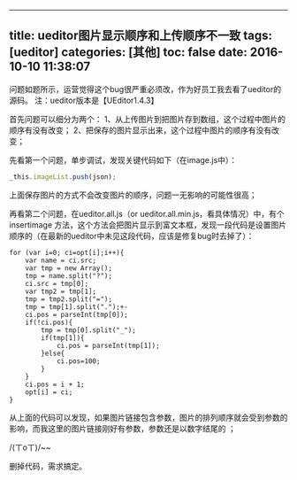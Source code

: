 
---
title: ueditor图片显示顺序和上传顺序不一致
tags: [ueditor]
categories: [其他]
toc: false
date: 2016-10-10 11:38:07
---

问题如题所示，运营觉得这个bug很严重必须改，作为好员工我去看了ueditor的源码。
注：ueditor版本是【UEditor1.4.3】

首先问题可以细分为两个：
1、从上传图片到把图片存到数组，这个过程中图片的顺序有没有改变；
2、把保存的图片显示出来，这个过程中图片的顺序有没有改变；

先看第一个问题，单步调试，发现关键代码如下（在image.js中）：
``` js
_this.imageList.push(json);
```
上面保存图片的方式不会改变图片的顺序，问题一无影响的可能性很高；

再看第二个问题，在ueditor.all.js（or ueditor.all.min.js，看具体情况）中，有个 insertimage 方法，这个方法会把图片显示到富文本框，发现一段代码是设置图片顺序的（在最新的ueditor中未见这段代码，应该是修复bug时去掉了）：
```
for (var i=0; ci=opt[i];i++){
	var name = ci.src;
	var tmp = new Array();
	tmp = name.split("?");
	ci.src = tmp[0];
	var tmp2 = tmp[1];
	tmp = tmp2.split("=");
	tmp = tmp[1].split(".");+-
	ci.pos = parseInt(tmp[0]);
	if(!ci.pos){
		tmp = tmp[0].split("_");
		if(tmp[1]){
			ci.pos = parseInt(tmp[1]);
		}else{
			ci.pos=100;
		}
	}
	ci.pos = i + 1;
	opt[i] = ci;
}
```
从上面的代码可以发现，如果图片链接包含参数，图片的排列顺序就会受到参数的影响，而我这里的图片链接刚好有参数，参数还是以数字结尾的 ；

/(ㄒoㄒ)/~~

删掉代码，需求搞定。
    


